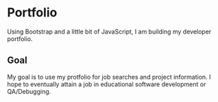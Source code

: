 # Portfolio

Using Bootstrap and a little bit of JavaScript, I am building my developer portfolio.

## Goal

My goal is to use my protfolio for job searches and project information. I hope to eventually attain a job in educational software development or QA/Debugging.

